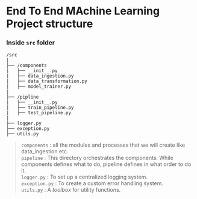 # End To End MAchine Learning Project structure




### Inside `src` folder
```
/src
|
├── /components
|   ├── __init__.py
|   ├── data_ingestion.py
|   ├── data_transformation.py
|   ├── model_trainer.py
|
├── /pipline
|   ├── __init__.py
|   ├── train_pipeline.py
|   ├── test_pipeline.py
|  
├── logger.py
├── exception.py
├── utils.py
```

> `components` : all the modules and processes that we will create like data_ingestion etc. \
> `pipeline` : This directory orchestrates the components. While components defines what to do, pipeline defines in what order to do it. \
> `logger.py` : To set up a centralized logging system. \
> `exception.py` : To create a custom error handling system. \
> `utils.py` : A _toolbox_ for utility functions. 
